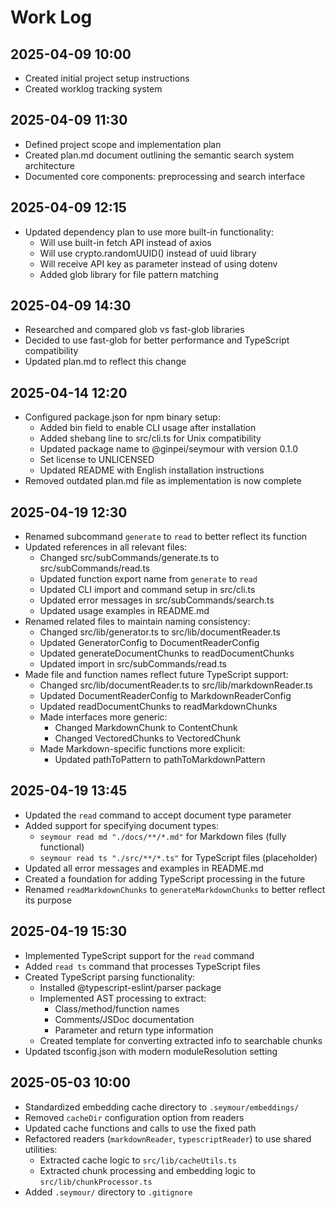 # Work Log

## 2025-04-09 10:00
- Created initial project setup instructions
- Created worklog tracking system

## 2025-04-09 11:30
- Defined project scope and implementation plan
- Created plan.md document outlining the semantic search system architecture
- Documented core components: preprocessing and search interface

## 2025-04-09 12:15
- Updated dependency plan to use more built-in functionality:
  - Will use built-in fetch API instead of axios
  - Will use crypto.randomUUID() instead of uuid library
  - Will receive API key as parameter instead of using dotenv
  - Added glob library for file pattern matching

## 2025-04-09 14:30
- Researched and compared glob vs fast-glob libraries
- Decided to use fast-glob for better performance and TypeScript compatibility
- Updated plan.md to reflect this change

## 2025-04-14 12:20
- Configured package.json for npm binary setup:
  - Added bin field to enable CLI usage after installation
  - Added shebang line to src/cli.ts for Unix compatibility
  - Updated package name to @ginpei/seymour with version 0.1.0
  - Set license to UNLICENSED
  - Updated README with English installation instructions
- Removed outdated plan.md file as implementation is now complete

## 2025-04-19 12:30
- Renamed subcommand `generate` to `read` to better reflect its function
- Updated references in all relevant files:
  - Changed src/subCommands/generate.ts to src/subCommands/read.ts
  - Updated function export name from `generate` to `read`
  - Updated CLI import and command setup in src/cli.ts
  - Updated error messages in src/subCommands/search.ts
  - Updated usage examples in README.md
- Renamed related files to maintain naming consistency:
  - Changed src/lib/generator.ts to src/lib/documentReader.ts
  - Updated GeneratorConfig to DocumentReaderConfig
  - Updated generateDocumentChunks to readDocumentChunks
  - Updated import in src/subCommands/read.ts
- Made file and function names reflect future TypeScript support:
  - Changed src/lib/documentReader.ts to src/lib/markdownReader.ts
  - Updated DocumentReaderConfig to MarkdownReaderConfig
  - Updated readDocumentChunks to readMarkdownChunks
  - Made interfaces more generic:
    - Changed MarkdownChunk to ContentChunk
    - Changed VectoredChunks to VectoredChunk
  - Made Markdown-specific functions more explicit:
    - Updated pathToPattern to pathToMarkdownPattern

## 2025-04-19 13:45
- Updated the `read` command to accept document type parameter
- Added support for specifying document types:
  - `seymour read md "./docs/**/*.md"` for Markdown files (fully functional)
  - `seymour read ts "./src/**/*.ts"` for TypeScript files (placeholder)
- Updated all error messages and examples in README.md
- Created a foundation for adding TypeScript processing in the future
- Renamed `readMarkdownChunks` to `generateMarkdownChunks` to better reflect its purpose

## 2025-04-19 15:30
- Implemented TypeScript support for the `read` command
- Added `read ts` command that processes TypeScript files
- Created TypeScript parsing functionality:
  - Installed @typescript-eslint/parser package
  - Implemented AST processing to extract:
    - Class/method/function names
    - Comments/JSDoc documentation
    - Parameter and return type information
  - Created template for converting extracted info to searchable chunks
- Updated tsconfig.json with modern moduleResolution setting

## 2025-05-03 10:00
- Standardized embedding cache directory to `.seymour/embeddings/`
- Removed `cacheDir` configuration option from readers
- Updated cache functions and calls to use the fixed path
- Refactored readers (`markdownReader`, `typescriptReader`) to use shared utilities:
  - Extracted cache logic to `src/lib/cacheUtils.ts`
  - Extracted chunk processing and embedding logic to `src/lib/chunkProcessor.ts`
- Added `.seymour/` directory to `.gitignore`